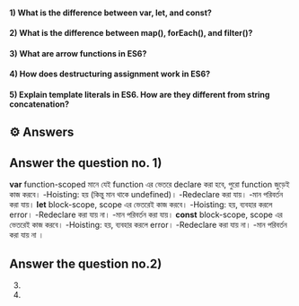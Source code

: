 


#### 1) What is the difference between var, let, and const?

#### 2) What is the difference between map(), forEach(), and filter()? 

#### 3) What are arrow functions in ES6?

#### 4) How does destructuring assignment work in ES6?

#### 5) Explain template literals in ES6. How are they different from string concatenation?

## ⚙️ Answers

## Answer the question no. 1) 

**var** function-scoped  মানে যেই function এর ভেতরে declare করা হবে, পুরো function জুড়েই কাজ করবে।
-Hoisting: হয় (কিন্তু মান থাকে undefined)।
-Redeclare করা যায়।
-মান পরিবর্তন করা যায়।
**let** block-scope, scope এর ভেতরেই কাজ করবে।
-Hoisting: হয়, ব্যবহার করলে error।
-Redeclare করা যায় না।
-মান পরিবর্তন করা যায়।
**const** block-scope, scope এর ভেতরেই কাজ করবে।
-Hoisting: হয়, ব্যবহার করলে error।
-Redeclare করা যায় না।
-মান পরিবর্তন করা যায় না ।


## Answer the question no.2) 

3) 
4) 

##  